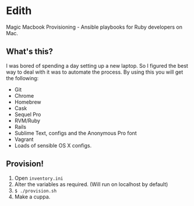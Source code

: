 # Edith

Magic Macbook Provisioning - Ansible playbooks for Ruby developers on Mac.

## What's this?

I was bored of spending a day setting up a new laptop. So I figured the best way to deal with it was to automate the process. By using this you will get the following:

* Git
* Chrome
* Homebrew
* Cask
* Sequel Pro
* RVM/Ruby
* Rails
* Sublime Text, configs and the Anonymous Pro font
* Vagrant
* Loads of sensible OS X configs.

## Provision!

1. Open `inventory.ini`
1. Alter the variables as required. (Will run on localhost by default)
1. `$ ./provision.sh`
1. Make a cuppa.
